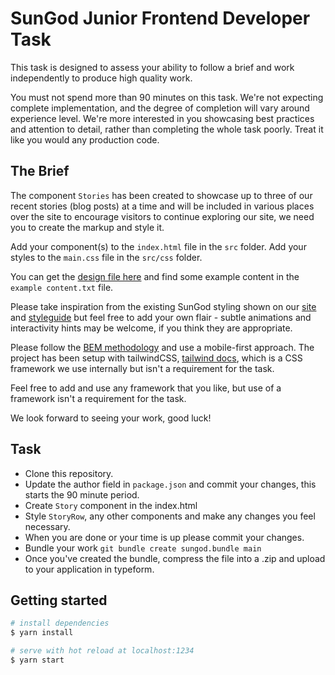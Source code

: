 # SunGod Junior Frontend Developer Task
This task is designed to assess your ability to follow a brief and work independently to produce high quality work. 

You must not spend more than 90 minutes on this task. We're not expecting complete implementation, and the degree of completion will vary around experience level. We're more interested in you showcasing best practices and attention to detail, rather than completing the whole task poorly. Treat it like you would any production code.

## The Brief
The component `Stories` has been created to showcase up to three of our recent stories (blog posts) at a time and will be included in various places over the site to encourage visitors to continue exploring our site, we need you to create the markup and style it. 

Add your component(s) to the `index.html` file in the `src` folder. Add your styles to the `main.css` file in the `src/css` folder.

You can get the [design file here](https://www.figma.com/file/byAfTRrr9wnxF3j6e3jCZ0/SunGod-Frontend-Developer-Task?node-id=1401%3A730) and find some example content in the `example content.txt` file.

Please take inspiration from the existing SunGod styling shown on our [site](https://www.sungod.co/) and [styleguide](https://www.sungod.co/en-gb/styleguide/) but feel free to add your own flair - subtle animations and interactivity hints may be welcome, if you think they are appropriate.

Please follow the [BEM methodology](http://getbem.com/) and use a mobile-first approach. The project has been setup with tailwindCSS, [tailwind docs](https://tailwindcss.com/), which is a CSS framework we use internally but isn't a requirement for the task. 

Feel free to add and use any framework that you like, but use of a framework isn't a requirement for the task.

We look forward to seeing your work, good luck!

## Task
- Clone this repository.
- Update the author field in `package.json` and commit your changes, this starts the 90 minute period.
- Create `Story` component in the index.html
- Style `StoryRow`, any other components and make any changes you feel necessary.
- When you are done or your time is up please commit your changes.
- Bundle your work `git bundle create sungod.bundle main`
- Once you've created the bundle, compress the file into a .zip and upload to your application in typeform. 


## Getting started
```bash
# install dependencies
$ yarn install

# serve with hot reload at localhost:1234
$ yarn start
```